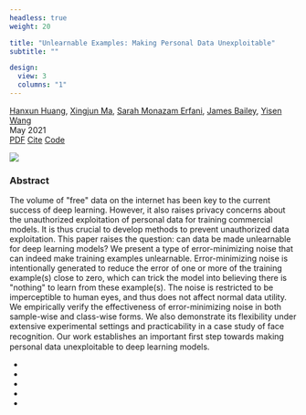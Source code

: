 ```yaml
---
headless: true
weight: 20

title: "Unlearnable Examples: Making Personal Data Unexploitable"
subtitle: ""

design:
  view: 3
  columns: "1"
---
```


<div class="article-metadata">
  <div>
    <span><a href="https://hanxunh.github.io/">Hanxun Huang</a></span>,
    <span><a href="http://xingjunma.com/">Xingjun Ma</a></span>,
    <span><a href="https://people.eng.unimelb.edu.au/smonazam/">Sarah Monazam Erfani</a></span>,
    <span><a href="https://people.eng.unimelb.edu.au/baileyj/">James Bailey</a></span>,
    <span><a href="https://yisenwang.github.io/">Yisen Wang</a></span>
  </div>
  <span class="article-date">May 2021</span>
</div>

<div class="btn-links mb-3">
  <a class="btn btn-outline-primary btn-page-header" href="https://openreview.net/pdf?id=iAmZUo0DxC0" target="_blank" rel="noopener">PDF</a>
  <a href="#" class="btn btn-outline-primary btn-page-header js-cite-modal" data-filename="/Unlearnable-Examples/publication/conference-paper/cite.bib">Cite</a>
  <a class="btn btn-outline-primary btn-page-header" href="https://github.com/HanxunH/Unlearnable-Examples" target="_blank" rel="noopener">Code</a>
</div>

<!-- Header image -->
![](/Unlearnable-Examples/publication/conference-paper/header.jpg)

### Abstract
The volume of "free" data on the internet has been key to the current success of deep learning. However, it also raises privacy concerns about the unauthorized exploitation of personal data for training commercial models. It is thus crucial to develop methods to prevent unauthorized data exploitation. This paper raises the question: can data be made unlearnable for deep learning models? We present a type of error-minimizing noise that can indeed make training examples unlearnable. Error-minimizing noise is intentionally generated to reduce the error of one or more of the training example(s) close to zero, which can trick the model into believing there is "nothing" to learn from these example(s). The noise is restricted to be imperceptible to human eyes, and thus does not affect normal data utility. We empirically verify the effectiveness of error-minimizing noise in both sample-wise and class-wise forms. We also demonstrate its flexibility under extensive experimental settings and practicability in a case study of face recognition. Our work establishes an important ﬁrst step towards making personal data unexploitable to deep learning models.


<!-- Add more text here -->





<!-- Share Area: DO NOT CHANGE -->
<div class="share-box" aria-hidden="true"><ul class="share"><li><a href="https://twitter.com/intent/tweet?url=https://hanxunh.github.io/Unlearnable-Examples/publication/conference-paper/&amp;text=Unlearnable%20Examples:%20Making%20Personal%20Data%20Unexploitable" target="_blank" rel="noopener" class="share-btn-twitter"><i class="fab fa-twitter"></i></a></li><li><a href="https://www.facebook.com/sharer.php?u=https://hanxunh.github.io/Unlearnable-Examples/publication/conference-paper/&amp;t=Unlearnable%20Examples:%20Making%20Personal%20Data%20Unexploitable" target="_blank" rel="noopener" class="share-btn-facebook"><i class="fab fa-facebook"></i></a></li><li><a href="mailto:?subject=Unlearnable%20Examples:%20Making%20Personal%20Data%20Unexploitable&amp;body=https://hanxunh.github.io/Unlearnable-Examples/publication/conference-paper/" target="_blank" rel="noopener" class="share-btn-email"><i class="fas fa-envelope"></i></a></li><li><a href="https://www.linkedin.com/shareArticle?url=https://hanxunh.github.io/Unlearnable-Examples/publication/conference-paper/&amp;title=Unlearnable%20Examples:%20Making%20Personal%20Data%20Unexploitable" target="_blank" rel="noopener" class="share-btn-linkedin"><i class="fab fa-linkedin-in"></i></a></li><li><a href="whatsapp://send?text=Unlearnable%20Examples:%20Making%20Personal%20Data%20Unexploitable%20https://hanxunh.github.io/Unlearnable-Examples/publication/conference-paper/" target="_blank" rel="noopener" class="share-btn-whatsapp"><i class="fab fa-whatsapp"></i></a></li></ul></div>
